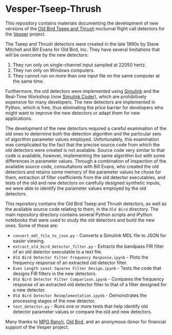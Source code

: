 # Vesper-Tseep-Thrush

This repository contains materials documenting the development of new versions of the [Old Bird Tseep and Thrush](http://oldbird.org/analysis.htm) nocturnal flight call detectors for the [Vesper](https://github.com/HaroldMills/Vesper) project.

The Tseep and Thrush detectors were created in the late 1990s by Steve Mitchell and Bill Evans for Old Bird, Inc. They have several limitations that will be overcome by the new detectors:

1. They run only on single-channel input sampled at 22050 hertz.
2. They run only on Windows computers.
3. They cannot run on more than one input file on the same computer at the same time.

Furthermore, the old detectors were implemented using [Simulink](https://www.mathworks.com/products/simulink/) and the Real-Time Workshop (now [Simulink Coder](https://www.mathworks.com/products/simulink-coder/)), which are prohibitively expensive for many developers. The new detectors are implemented in Python, which is free, thus eliminating the price barrier for developers who might want to improve the new detectors or adapt them for new applications.

The development of the new detectors required a careful examination of the old ones to determine both the detection algorithm and the particular sets of algorithm parameter values employed. Unfortunately, this examination was complicated by the fact that the precise source code from which the old detectors were created is not available. Source code very similar to that code is available, however, implementing the same algorithm but with some differences in parameter values. Through a combination of inspection of the available source code, consultations with Bill Evans, who created the old detectors and retains some memory of the parameter values he chose for them, extraction of filter coefficients from the old detector executables, and tests of the old and new detectors on carefully designed synthetic inputs, we were able to identify the parameter values employed by the old detectors.

This repository contains the Old Bird Tseep and Thrush detectors, as well as the available source code relating to them, in the `Old Bird` directory. The main repository directory contains several Python scripts and iPython notebooks that were used to study the old detectors and build the new ones. Some of these are:
* `convert_mdl_file_to_json.py` - Converts a Simulink MDL file to JSON for easier viewing.
* `extract_old_bird_detector_filter.py` - Extracts the bandpass FIR filter of an old detector executable to a text file.
* `Old Bird Detector Filter Frequency Response.ipynb` - Plots the frequency response of an extracted old detector filter.
* `Even Length Least Squares Filter Design.ipynb` - Tests the code that designs FIR filters in the new detectors.
* `Old Bird Detector Filter Comparison.ipynb` - Compares the frequency response of an extracted old detector filter to that of a filter designed for a new detector.
* `Old Bird Detector Reimplementation.ipynb` - Demonstrates the processing stages of the new detector.
* `test_detector.py` - Runs one or more tests that help identify old detector parameter values or compare the old and new detectors.

Many thanks to [MPG Ranch](http://mpgranch.com), [Old Bird](http://oldbird.org), and an anonymous donor for financial support of the Vesper project.
